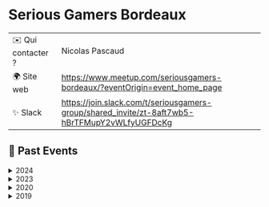 # Serious Gamers Bordeaux

|                                |     |
| ------------------------------ | --- |
| ✉️ Qui contacter ?              | Nicolas Pascaud |
| 🌍 Site web                    | https://www.meetup.com/seriousgamers-bordeaux/?eventOrigin=event_home_page |
| ✨ Slack                       | https://join.slack.com/t/seriousgamers-group/shared_invite/zt-8aft7wb5-hBrTFMupY2vWLfyUGFDcKg |

<!-- EVENTS:START -->
## 📆 Past Events

<details>
<summary>2024</summary>

| Date | Event | Location | Link |
|------|--------|----------|------|
| Jeudi 07 novembre 2024 à 18:30 | 🌟 Wicked AI: Relevez les défis de demain dans un monde BANI 🌟 | 44 Rue Barreyre, Bordeaux | https://www.meetup.com/seriousgamers-bordeaux/events/304141350/ |
| Jeudi 26 septembre 2024 à 18:30 | 🌟 L’Art de la ruse à travers les 36 Stratagèmes de Sun Tzu 🌟 | 44 Rue Barreyre, Bordeaux | https://www.meetup.com/seriousgamers-bordeaux/events/303328122/ |
| Jeudi 20 juin 2024 à 18:30 | 🌟 Révéler les besoins cachés derrières nos émotions | 44 Rue Barreyre, Bordeaux | https://www.meetup.com/seriousgamers-bordeaux/events/301436123/ |
| Mercredi 29 mai 2024 à 18:30 | Biais cognitifs : Qui sera le plus diabolique ? | 44 Rue Barreyre, Bordeaux | https://www.meetup.com/seriousgamers-bordeaux/events/300994730/ |
| Jeudi 11 avril 2024 à 18:30 | 🌟 Forgez une super équipe : Un voyage au cœur de votre équipe | 44 Rue Barreyre, Bordeaux | https://www.meetup.com/seriousgamers-bordeaux/events/299889329/ |
| Mardi 05 mars 2024 à 18:30 | 🌟 Seriousgamers Bordeaux : Libérez-vous des dépendances inutiles ! #LERUN ⛓️ | 44 Rue Barreyre, Bordeaux | https://www.meetup.com/seriousgamers-bordeaux/events/299309570/ |
| Mardi 06 février 2024 à 18:30 | 🦴🔥 Explorons les profondeurs de la langue préhistorique au Conseil de pierre ! | 44 Rue Barreyre, Bordeaux | https://www.meetup.com/seriousgamers-bordeaux/events/298714007/ |
</details>

<details>
<summary>2023</summary>

| Date | Event | Location | Link |
|------|--------|----------|------|
| Mardi 05 décembre 2023 à 18:30 | 🚀🔍 Prêts pour l'Aventure Anti-Sabotage ? Rejoignez-nous ! 🔍🚀 | 44 Rue Barreyre, Bordeaux | https://www.meetup.com/seriousgamers-bordeaux/events/297547006/ |
| Mardi 07 novembre 2023 à 18:30 | #LaFabrik : Explorez le Futur du Recrutement avec un Nouveau Serious Game ! 🚀 | 44 Rue Barreyre, Bordeaux | https://www.meetup.com/seriousgamers-bordeaux/events/296908673/ |
| Mardi 03 octobre 2023 à 18:30 | Au-delà des Guimauves : Décortiquons l'utilité des Serious Games 🚀🎮 | 44 Rue Barreyre, Bordeaux | https://www.meetup.com/seriousgamers-bordeaux/events/296187117/ |
| Mardi 04 juillet 2023 à 18:30 | Le jeux de rôle, un outil au service de l'équipe - LERUN #8 | 44 Rue Barreyre, Bordeaux | https://www.meetup.com/seriousgamers-bordeaux/events/294429317/ |
| Mardi 06 juin 2023 à 18:30 | La vie d'une équipe, de sa formation à sa dissolution - LERUN #7 | 44 Rue Barreyre, Bordeaux | https://www.meetup.com/seriousgamers-bordeaux/events/293761300/ |
| Mardi 02 mai 2023 à 18:30 | Les émotions aux commandes - LERUN #6 | 44 Rue Barreyre, Bordeaux | https://www.meetup.com/seriousgamers-bordeaux/events/292870423/ |
| Mardi 28 mars 2023 à 18:30 | Devenir les maîtres dans l'art du feedback - LERUN #5 | 44 Rue Barreyre, Bordeaux | https://www.meetup.com/seriousgamers-bordeaux/events/292129611/ |
</details>

<details>
<summary>2020</summary>

| Date | Event | Location | Link |
|------|--------|----------|------|
| Jeudi 16 avril 2020 à 18:00 | SERIOUS GAMERS BORDEAUX LELAB#5 : Testons les liberating structures | Online | https://www.meetup.com/seriousgamers-bordeaux/events/269968439/ |
| Mercredi 05 février 2020 à 19:00 | SERIOUS GAMERS BORDEAUX - Pratiquez la Communication Non Violente - LELAB #4 | , Bordeaux | https://www.meetup.com/seriousgamers-bordeaux/events/268082169/ |
</details>

<details>
<summary>2019</summary>

| Date | Event | Location | Link |
|------|--------|----------|------|
| Mardi 17 décembre 2019 à 19:30 | SERIOUS GAMERS BORDEAUX - #LELAB Episode #3 | 68 Bis Av. Jean Jaurès, Cenon | https://www.meetup.com/seriousgamers-bordeaux/events/266780381/ |
| Mardi 22 octobre 2019 à 19:00 | SERIOUS GAMERS BORDEAUX - Testons des Serious Games #LELAB Episode #2 | 12 Rue des Faussets, Bordeaux | https://www.meetup.com/seriousgamers-bordeaux/events/265507162/ |
| Lundi 23 septembre 2019 à 19:00 | SERIOUS GAMERS BORDEAUX - LELAB Episode #1 | 12 Rue des Faussets, Bordeaux | https://www.meetup.com/seriousgamers-bordeaux/events/264517005/ |
| Mardi 25 juin 2019 à 19:00 | SERIOUS GAMERS BORDEAUX - LAFABRIK #2 | 12 Rue des Faussets, Bordeaux | https://www.meetup.com/seriousgamers-bordeaux/events/262090300/ |
| Mardi 04 juin 2019 à 19:00 | SERIOUS GAMERS BORDEAUX - 1h30 pour construire un serious game - LAFABRIK #1 | 12 Rue des Faussets, Bordeaux | https://www.meetup.com/seriousgamers-bordeaux/events/261255186/ |
</details>
<!-- EVENTS:END -->